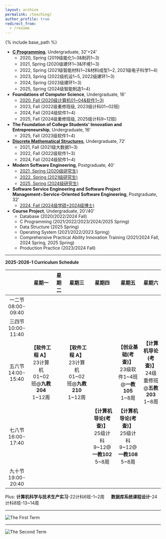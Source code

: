 ```yaml
---
layout: archive
permalink: /teaching/
author_profile: true
redirect_from:
  - /resume
---
```


{% include base_path %}

* [**C Programming**](http://guoshengkang.github.io/teaching/spring-c-programming), Undergraduate, 32'+24'
  * 2020, Spring (2019级能化1~3&制药1~3)
  * 2021, Spring (2020级建环1~3&环境1~3)
  * 2022, Spring (2021级智能材料1~2&材料成型1~2, 2021级电子科学1~4)
  * 2023, Spring (2022级机设1~5, 2022级建环1~3)
  * 2024, Spring (2023级建环1~3)
  * 2025, Spring (2024级智能制造1~4)
* **Foundations of Computer Science**, Undergraduate, 16'
  * [2020, Fall (2020级计算机01~04&软件1~3)](http://guoshengkang.github.io/teaching/2020-fall-foundations-of-computer-science)  
  * 2023, Fall (2022级重修班级, 2023级计科01~02班)
  * 2024, Fall (2024级软件1~4)
  * 2025, Fall (2024级重修班级, 2025级计科9~12班)
* **The Foundation of College Students' Innovation and Entrepreneurship**, Undergraduate, 16'
  * 2025, Fall (2023级软件1~4)
* [**Discrete Mathematical Structures**](http://guoshengkang.github.io/teaching/fall-discrete-mathematical-structures), Undergraduate, 72'
  * 2021, Fall (2021级大数据1~3)
  * 2022, Fall (2022级软件1~3)
  * 2024, Fall (2024级软件1~4)
* **Modern Software Engineering**, Postgraduate, 40'
  * [2021, Spring (2020级研究生)](http://guoshengkang.github.io/teaching/2021-spring-advanced-software-engineering)
  * [2022, Spring (2021级研究生)](http://guoshengkang.github.io/teaching/2022-spring-advanced-software-engineering)
  * [2025, Spring (2024级研究生)](http://guoshengkang.github.io/teaching/2025-spring-modern-software-engineering)
* **Software Service Engineering and Software Project Management**+**Service-Oriented Software Engineering**, Postgraduate, 32'
  * [2024, Fall (2024级学硕+2024级博士)](http://guoshengkang.github.io/teaching/2024-fall-service-oriented-software-engineering)
* **Course Project**, Undergraduate, 20'/40'
  * Database (2020/2022/2024 Fall)
  * C Programming (2021/2022/2023/2024/2025 Spring)
  * Data Structure (2025 Spring)
  * Operating System (2021/2022/2023 Spring)
  * Comprehensive Practical Ability Innovation Training (2021/2024 Fall, 2024 Spring, 2025 Spring)
  * Production Practice (2023/2024 Fall)

- - -

**2025-2026-1 Curriculum Schedule**

|        |星期一|星期二|星期三|星期四|星期五|星期六|
| :----: | :----: | :----: | :----: | :----: | :----: |:----: |
  |一二节<br>08:00-09:40|	|  | |  |	|
|三四节<br>10:00-11:40|	|  |  |  |  |
|五六节<br>14:00-15:40|**【软件工程 A】**<br>23计算机01~02班@**九教204**<br>1~12周|	 |**【软件工程 A】**<br>23计算机01~02班@**九教210**<br>1~12周| |**【创业基础(考查)】**<br>23级软件1~4班@**一教105**<br>1~8周|**【计算机导论(考查)】**<br>24级重修班@**五教203**<br>1~8周|
|七八节<br>16:00-17:40| |  |  |**【计算机导论(考查)】**<br>25级计科9~12@**一教102**<br>5~8周|**【计算机导论(考查)】**<br>25级计科9~12@**一教108**<br>5~8周|
|九十节<br>19:00-20:40| |  |  |  |  |

Plus: **计算机科学与技术生产实习**-22计科6班-1~2周 &emsp; **数据库系统课程设计**-24计科8班-13~14周
- - -

![The First Term](http://guoshengkang.github.io/files/The_First_Term.jpg)  
- - -
![The Second Term](http://guoshengkang.github.io/files/The_Second_Term.jpg) 
